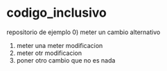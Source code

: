 # codigo_inclusivo
repositorio de ejemplo
0) meter un cambio alternativo
1) meter una meter modificacion
2) meter otr modificacion
3) poner otro cambio que no es nada
